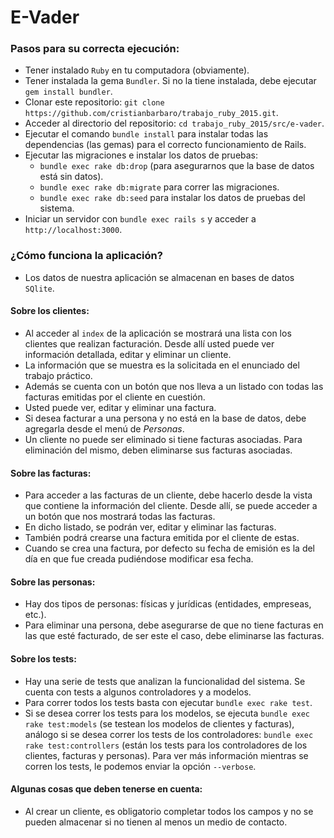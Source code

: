 # E-Vader

### Pasos para su correcta ejecución:

* Tener instalado `Ruby` en tu computadora (obviamente).
* Tener instalada la gema `Bundler`. Si no la tiene instalada, debe ejecutar `gem install bundler`.
* Clonar este repositorio: `git clone https://github.com/cristianbarbaro/trabajo_ruby_2015.git`.
* Acceder al directorio del repositorio: `cd trabajo_ruby_2015/src/e-vader`.
* Ejecutar el comando `bundle install` para instalar todas las dependencias (las gemas) para el correcto funcionamiento de Rails.
* Ejecutar las migraciones e instalar los datos de pruebas:
  * `bundle exec rake db:drop` (para asegurarnos que la base de datos está sin datos).
  * `bundle exec rake db:migrate` para correr las migraciones.
  * `bundle exec rake db:seed` para instalar los datos de pruebas del sistema.
* Iniciar un servidor con `bundle exec rails s` y acceder a `http://localhost:3000`.

### ¿Cómo funciona la aplicación?

* Los datos de nuestra aplicación se almacenan en bases de datos `SQlite`.  

#### Sobre los clientes:

* Al acceder al `index` de la aplicación se mostrará una lista con los clientes que realizan facturación. Desde allí usted puede ver información detallada, editar y eliminar un cliente.
* La información que se muestra es la solicitada en el enunciado del trabajo práctico.
* Además se cuenta con un botón que nos lleva a un listado con todas las facturas emitidas por el cliente en cuestión.
* Usted puede ver, editar y eliminar una factura.
* Si desea facturar a una persona y no está en la base de datos, debe agregarla desde el menú de _Personas_.
* Un cliente no puede ser eliminado si tiene facturas asociadas. Para eliminación del mismo, deben eliminarse sus facturas asociadas.

#### Sobre las facturas:

* Para acceder a las facturas de un cliente, debe hacerlo desde la vista que contiene la información del cliente. Desde allí, se puede acceder a un botón que nos mostrará todas las facturas.
* En dicho listado, se podrán ver, editar y eliminar las facturas.
* También podrá crearse una factura emitida por el cliente de estas.
* Cuando se crea una factura, por defecto su fecha de emisión es la del día en que fue creada pudiéndose modificar esa fecha.

#### Sobre las personas:

* Hay dos tipos de personas: físicas y jurídicas (entidades, empreseas, etc.).
* Para eliminar una persona, debe asegurarse de que no tiene facturas en las que esté facturado, de ser este el caso, debe eliminarse las facturas.

#### Sobre los tests:

* Hay una serie de tests que analizan la funcionalidad del sistema. Se cuenta con tests a algunos controladores y a modelos.
* Para correr todos los tests basta con ejecutar `bundle exec rake test`.
* Si se desea correr los tests para los modelos, se ejecuta `bundle exec rake test:models` (se testean los modelos de clientes y facturas), análogo si se desea correr los tests de los controladores: `bundle exec rake test:controllers` (están los tests para los controladores de los clientes, facturas y personas). Para ver más información mientras se corren los tests, le podemos enviar la opción `--verbose`.

#### Algunas cosas que deben tenerse en cuenta:

* Al crear un cliente, es obligatorio completar todos los campos y no se pueden almacenar si no tienen al menos un medio de contacto.

